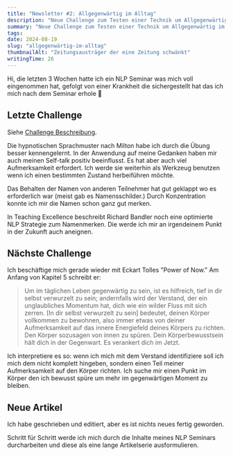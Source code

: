 ```yaml
---
title: "Newsletter #2: Allgegenwärtig im Alltag"
description: "Neue Challenge zum Testen einer Technik um Allgegenwärtig im Alltag zu bleiben."
summary: "Neue Challenge zum Testen einer Technik um Allgegenwärtig im Alltag zu bleiben."
tags:
date: 2024-08-19
slug: "allgegenwärtig-im-alltag"
thumbnailAlt: "Zeitungsausträger der eine Zeitung schwänkt"
writingTime: 26
---
```


Hi,
die letzten 3 Wochen hatte ich ein NLP Seminar was mich voll eingenommen
hat, gefolgt von einer Krankheit die sichergestellt hat das ich mich nach
dem Seminar erhole :slightly_smiling_face:

## Letzte Challenge

Siehe [Challenge Beschreibung](newsletter/1-hemingway-trick#nächste-challenge).

Die hypnotischen Sprachmuster nach Milton habe ich durch die Übung besser
kennengelernt.
In der Anwendung auf meine Gedanken haben mir auch meinen Self-talk positiv
beeinflusst.
Es hat aber auch viel Aufmerksamkeit erfordert.
Ich werde sie weiterhin als Werkzeug benutzen wenn ich einen bestimmten
Zustand herbeiführen möchte.

Das Behalten der Namen von anderen Teilnehmer hat gut geklappt wo es
erforderlich war (meist gab es Namensschilder.)
Durch Konzentration konnte ich mir die Namen schon ganz gut merken.

In Teaching Excellence beschreibt Richard Bandler noch eine optimierte NLP
Strategie zum Namenmerken.
Die werde ich mir an irgendeinem Punkt in der Zukunft auch aneignen.

## Nächste Challenge

Ich beschäftige mich gerade wieder mit Eckart Tolles "Power of Now."
Am Anfang von Kapitel 5 schreibt er:

> Um im täglichen Leben gegenwärtig zu sein, ist es hilfreich, tief in
dir selbst verwurzelt zu sein; andernfalls wird der Verstand, der ein
unglaubliches Momentum hat, dich wie ein wilder Fluss mit sich zerren.
> [In dir selbst verwurzelt zu sein] bedeutet, deinen Körper vollkommen
zu bewohnen, also immer etwas von deiner Aufmerksamkeit auf das innere
Energiefeld deines Körpers zu richten.
Den Körper sozusagen von innen zu spüren.
Dein Körperbewusstsein hält dich in der Gegenwart.
Es verankert dich im Jetzt.

Ich interpretiere es so: wenn ich mich mit dem Verstand identifiziere soll
ich mich dem nicht komplett hingeben, sondern einen Teil meiner
Aufmerksamkeit auf den Körper richten.
Ich suche mir einen Punkt im Körper den ich bewusst spüre um mehr im
gegenwärtigen Moment zu bleiben.

## Neue Artikel

Ich habe geschrieben und editiert, aber es ist nichts neues fertig geworden.

Schritt für Schritt werde ich mich durch die Inhalte meines NLP Seminars
durcharbeiten und diese als eine lange Artikelserie ausformulieren.
